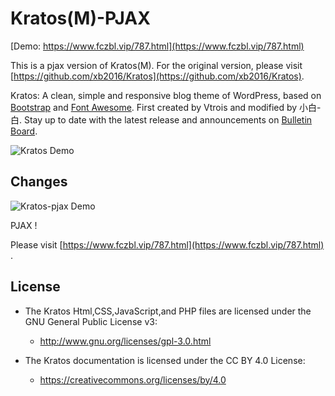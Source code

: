 # Kratos(M)-PJAX

[Demo: https://www.fczbl.vip/787.html](https://www.fczbl.vip/787.html)

This is a pjax version of Kratos(M). For the original version, please visit [https://github.com/xb2016/Kratos](https://github.com/xb2016/Kratos).

Kratos: A clean, simple and responsive blog theme of WordPress, based on [Bootstrap](https://github.com/twbs/bootstrap) and [Font Awesome](https://github.com/FortAwesome/Font-Awesome). First created by Vtrois and modified by 小白-白. Stay up to date with the latest release and announcements on [Bulletin Board](https://github.com/showrbq/kratos-alpha/issues). 

![Kratos Demo](https://img.fczbl.vip/images/2018/04/01/kratos.png)

## Changes
![Kratos-pjax Demo](https://img.fczbl.vip/images/2018/05/01/kratos-pjax.jpg)

PJAX !

Please visit [https://www.fczbl.vip/787.html](https://www.fczbl.vip/787.html) .
  
## License

- The Kratos Html,CSS,JavaScript,and PHP files are licensed under the GNU General Public License v3:
  - http://www.gnu.org/licenses/gpl-3.0.html

- The Kratos documentation is licensed under the CC BY 4.0 License:
  - https://creativecommons.org/licenses/by/4.0
